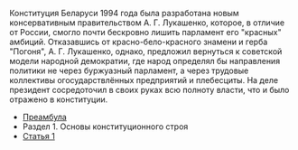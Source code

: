 Конституция Беларуси 1994 года была разработана новым консервативным правительством А. Г. Лукашенко, которое, в отличие от России, смогло почти бескровно лишить парламент его "красных" амбиций. Отказавшись от красно-бело-красного знамени и герба "Погоня", А. Г. Лукашенко, однако, предложил вернуться к советской модели народной демократии, где народ определял бы направления политики не через буржуазный парламент, а через трудовые коллективы огосударствлённых предприятий и плебесциты. На деле президент сосредоточил в своих руках всю полноту власти, что и было отражено в конституции.

* [Преамбула](https://lalawland.github.io/eurasia/belarus/const/pre)
* Раздел 1. Основы конституционного строя
* [Статья 1](https://lalawland.github.io/eurasia/belarus/const/art1)
